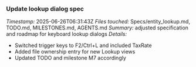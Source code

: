 ### Update lookup dialog spec
*Timestamp:* 2025-06-26T06:31:43Z
*Files touched:* Specs/entity_lookup.md, TODO.md, MILESTONES.md, AGENTS.md
*Summary:* adjusted specification and roadmap for keyboard lookup dialogs
*Details:*
- Switched trigger keys to F2/Ctrl+L and included TaxRate
- Added file ownership entry for new Lookup views
- Updated TODO and milestone M7 accordingly
